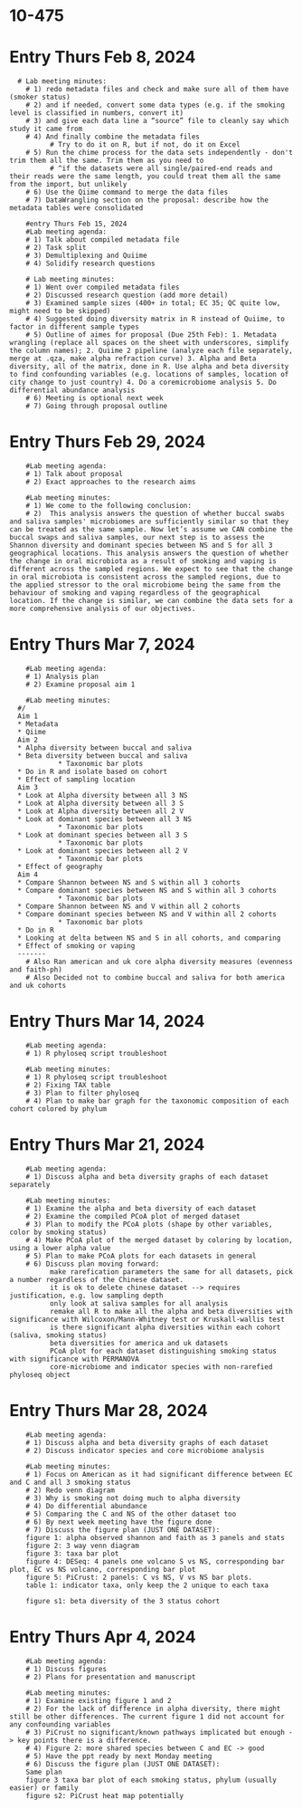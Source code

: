 # 10-475

# Entry Thurs Feb 8, 2024 
      # Lab meeting minutes: 
        # 1) redo metadata files and check and make sure all of them have (smoker status) 
        # 2) and if needed, convert some data types (e.g. if the smoking level is classified in numbers, convert it) 
        # 3) and give each data line a “source” file to cleanly say which study it came from 
        # 4) And finally combine the metadata files 
              # Try to do it on R, but if not, do it on Excel 
        # 5) Run the chime process for the data sets independently - don't trim them all the same. Trim them as you need to
              # ^if the datasets were all single/paired-end reads and their reads were the same length, you could treat them all the same from the import, but unlikely 
        # 6) Use the Qiime command to merge the data files 
        # 7) DataWrangling section on the proposal: describe how the metadata tables were consolidated 

        #entry Thurs Feb 15, 2024
        #Lab meeting agenda: 
        # 1) Talk about compiled metadata file 
        # 2) Task split
        # 3) Demultiplexing and Quiime
        # 4) Solidify research questions

        # Lab meeting minutes: 
        # 1) Went over compiled metadata files
        # 2) Discussed research question (add more detail)
        # 3) Examined sample sizes (400+ in total; EC 35; QC quite low, might need to be skipped)
        # 4) Suggested doing diversity matrix in R instead of Quiime, to factor in different sample types
        # 5) Outline of aimes for proposal (Due 25th Feb): 1. Metadata wrangling (replace all spaces on the sheet with underscores, simplify the column names); 2. Quiime 2 pipeline (analyze each file separately, merge at .qza, make alpha refraction curve) 3. Alpha and Beta diversity, all of the matrix, done in R. Use alpha and beta diversity to find confounding variables (e.g. locations of samples, location of city change to just country) 4. Do a coremicrobiome analysis 5. Do differential abundance analysis
        # 6) Meeting is optional next week
        # 7) Going through proposal outline
        
# Entry Thurs Feb 29, 2024
        #Lab meeting agenda: 
        # 1) Talk about proposal 
        # 2) Exact approaches to the research aims

        #Lab meeting minutes: 
        # 1) We come to the following conclusion:
        # 2)  This analysis answers the question of whether buccal swabs and saliva samples' microbiomes are sufficiently similar so that they can be treated as the same sample. Now let’s assume we CAN combine the buccal swaps and saliva samples, our next step is to assess the Shannon diversity and dominant species between NS and S for all 3 geographical locations. This analysis answers the question of whether the change in oral microbiota as a result of smoking and vaping is different across the sampled regions. We expect to see that the change in oral microbiota is consistent across the sampled regions, due to the applied stressor to the oral microbiome being the same from the behaviour of smoking and vaping regardless of the geographical location. If the change is similar, we can combine the data sets for a more comprehensive analysis of our objectives.
    

# Entry Thurs Mar 7, 2024
        #Lab meeting agenda: 
        # 1) Analysis plan 
        # 2) Examine proposal aim 1

        #Lab meeting minutes: 
      #/
      Aim 1
      * Metadata 
      * Qiime 
      Aim 2
      * Alpha diversity between buccal and saliva
      * Beta diversity between buccal and saliva
                * Taxonomic bar plots
      * Do in R and isolate based on cohort 
      * Effect of sampling location 
      Aim 3
      * Look at Alpha diversity between all 3 NS
      * Look at Alpha diversity between all 3 S
      * Look at Alpha diversity between all 2 V
      * Look at dominant species between all 3 NS
                * Taxonomic bar plots
      * Look at dominant species between all 3 S
                * Taxonomic bar plots
      * Look at dominant species between all 2 V
                * Taxonomic bar plots
      * Effect of geography 
      Aim 4
      * Compare Shannon between NS and S within all 3 cohorts 
      * Compare dominant species between NS and S within all 3 cohorts 
                * Taxonomic bar plots
      * Compare Shannon between NS and V within all 2 cohorts 
      * Compare dominant species between NS and V within all 2 cohorts 
                * Taxonomic bar plots
      * Do in R 
      * Looking at delta between NS and S in all cohorts, and comparing 
      * Effect of smoking or vaping
      -------
        # Also Ran american and uk core alpha diversity measures (evenness and faith-ph) 
        # Also Decided not to combine buccal and saliva for both america and uk cohorts

 # Entry Thurs Mar 14, 2024
        #Lab meeting agenda: 
        # 1) R phyloseq script troubleshoot 

        #Lab meeting minutes: 
        # 1) R phyloseq script troubleshoot
        # 2) Fixing TAX table 
        # 3) Plan to filter phyloseq
        # 4) Plan to make bar graph for the taxonomic composition of each cohort colored by phylum

 # Entry Thurs Mar 21, 2024
        #Lab meeting agenda: 
        # 1) Discuss alpha and beta diversity graphs of each dataset separately 

        #Lab meeting minutes: 
        # 1) Examine the alpha and beta diversity of each dataset
        # 2) Examine the compiled PCoA plot of merged dataset
        # 3) Plan to modify the PCoA plots (shape by other variables, color by smoking status)
        # 4) Make PCoA plot of the merged dataset by coloring by location, using a lower alpha value
        # 5) Plan to make PCoA plots for each datasets in general
        # 6) Discuss plan moving forward: 
              make rarefication parameters the same for all datasets, pick a number regardless of the Chinese dataset. 
              it is ok to delete chinese dataset --> requires justification, e.g. low sampling depth 
              only look at saliva samples for all analysis
              remake all R to make all the alpha and beta diversities with significance with Wilcoxon/Mann-Whitney test or Kruskall-wallis test
              is there significant alpha diversities within each cohort (saliva, smoking status)
              beta diversities for america and uk datasets 
              PCoA plot for each dataset distinguishing smoking status with significance with PERMANOVA 
              core-microbiome and indicator species with non-rarefied phyloseq object 

# Entry Thurs Mar 28, 2024
        #Lab meeting agenda: 
        # 1) Discuss alpha and beta diversity graphs of each dataset 
        # 2) Discuss indicator species and core microbiome analysis

        #Lab meeting minutes: 
        # 1) Focus on American as it had significant difference between EC and C and all 3 smoking status
        # 2) Redo venn diagram 
        # 3) Why is smoking not doing much to alpha diversity
        # 4) Do differential abundance 
        # 5) Comparing the C and NS of the other dataset too
        # 6) By next week meeting have the figure done
        # 7) Discuss the figure plan (JUST ONE DATASET):
        figure 1: alpha observed shannon and faith as 3 panels and stats 
        figure 2: 3 way venn diagram 
        figure 3: taxa bar plot 
        figure 4: DESeq: 4 panels one volcano S vs NS, corresponding bar plot, EC vs NS volcano, corresponding bar plot 
        figure 5: PiCrust: 2 panels: C vs NS, V vs NS bar plots.
        table 1: indicator taxa, only keep the 2 unique to each taxa 

        figure s1: beta diversity of the 3 status cohort 
        
# Entry Thurs Apr 4, 2024
        #Lab meeting agenda: 
        # 1) Discuss figures  
        # 2) Plans for presentation and manuscript

        #Lab meeting minutes: 
        # 1) Examine existing figure 1 and 2 
        # 2) For the lack of difference in alpha diversity, there might still be other differences. The current figure 1 did not account for any confounding variables
        # 3) PiCrust no significant/known pathways implicated but enough -> key points there is a difference. 
        # 4) Figure 2: more shared species between C and EC -> good
        # 5) Have the ppt ready by next Monday meeting
        # 6) Discuss the figure plan (JUST ONE DATASET):
        Same plan
        figure 3 taxa bar plot of each smoking status, phylum (usually easier) or family
        figure s2: PiCrust heat map potentially
         
             
